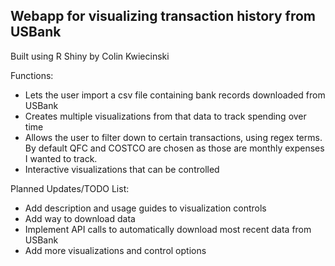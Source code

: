 ## Webapp for visualizing transaction history from USBank
Built using R Shiny by Colin Kwiecinski  

Functions:
- Lets the user import a csv file containing bank records downloaded from 
USBank  
- Creates multiple visualizations from that data to track spending over time  
- Allows the user to filter down to certain transactions, using regex terms.
By default QFC and COSTCO are chosen as those are monthly expenses I wanted to
track.    
- Interactive visualizations that can be controlled

Planned Updates/TODO List:  
- Add description and usage guides to visualization controls  
- Add way to download data  
- Implement API calls to automatically download most recent data from USBank
- Add more visualizations and control options  
